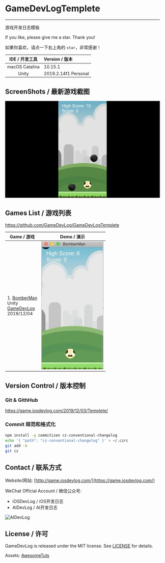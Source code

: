 # GameDevLogTemplete
---

游戏开发日志模板

If you like, please give me a star. Thank you!

如果你喜欢，请点一下右上角的 `star`，非常感谢！

| IDE / 开发工具 | Version / 版本 |
|:---:|:---|
| macOS Catalina  | 10.15.1 |
| Unity | 2019.2.14f1 Personal |

## ScreenShots / 最新游戏截图

![Bomber Man](https://github.com/GameDevLog/BomberMan/raw/master/Screenshots/BomberMan.png)

## Games List / 游戏列表

<https://github.com/GameDevLog/GameDevLogTemplete>

| Game / 游戏 | Demo / 演示 |
| --- | --- |
| 1. [BomberMan](https://github.com/GameDevLog/BomberMan)<br />Unity<br />[GameDevLog](https://game.iosdevlog.com/2019/12/04/BomberMan/)<br />2019/12/04 | ![Bomber Man](ScreenShots/BomberMan.gif) |

## Version Control / 版本控制

### Git & GithHub

<https://game.iosdevlog.com/2019/12/03/Templete/>

### Commit 规范和格式化

```sh
npm install -g commitizen cz-conventional-changelog
echo '{ "path": "cz-conventional-changelog" }' > ~/.czrc
git add -A
git cz
```

## Contact / 联系方式

Website/网站: [http://game.iosdevlog.com/](https://game.iosdevlog.com/)

WeChat Official Account / 微信公众号:

* iOSDevLog / iOS开发日志
* AIDevLog / AI开发日志

![AIDevLog](https://2019.iosdevlog.com/uploads/AIDevLog.png)

## License / 许可

GameDevLog is released under the MIT license. See [LICENSE](LICENSE) for details.

Assets: [AwesomeTuts](AwesomeTuts)
